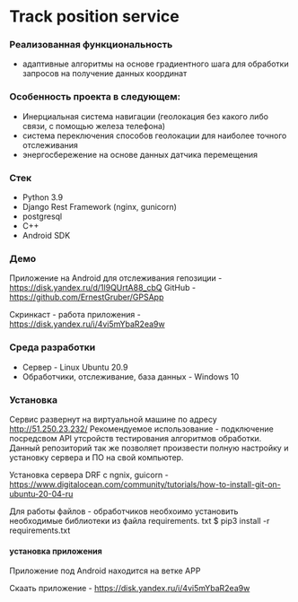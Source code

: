 # Track position service

### Реализованная функциональность
* адаптивные алгоритмы на основе градиентного шага для обработки запросов на получение данных координат

 ### Особенность проекта в следующем:
  * Инерциальная система навигации (геолокация без какого либо связи, с помощью железа телефона)
  * система переключения способов геолокации для наиболее точного отслеживания
  * энергосбережение на основе данных датчика перемещения

 ### Стек
* Python 3.9
* Django Rest Framework (nginx, gunicorn)
* postgresql
* C++
* Android SDK

### Демо
Приложение на Android для отслеживания гепозиции - https://disk.yandex.ru/d/1l9QUrtA88_cbQ 
                                          GitHub - https://github.com/ErnestGruber/GPSApp

Скринкаст - работа приложения - https://disk.yandex.ru/i/4vi5mYbaR2ea9w

### Среда разработки
* Сервер - Linux Ubuntu 20.9 
* Обработчики, отслеживание, база данных - Windows 10

### Установка
Сервис развернут на виртуальной машине по адресу http://51.250.23.232/ 
Рекомендуемое использование - подключение посредсвом API утсройств тестирования алгоритмов обработки. Данный репозиторий так же позволяет произвести полную настройку и установку сервера и ПО на свой компьютер. 

Установка сервера DRF c ngnix, guicorn - https://www.digitalocean.com/community/tutorials/how-to-install-git-on-ubuntu-20-04-ru

Для работы файлов - обработчиков необхоимо установить необходимые библиотеки из файла requirements. txt
$ pip3 install -r requirements.txt 

#### установка приложения 

Приложение под Android находится на ветке APP

Скаать приложение - https://disk.yandex.ru/i/4vi5mYbaR2ea9w
